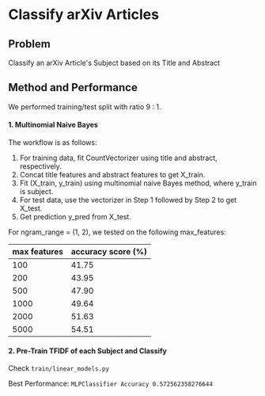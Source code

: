 # Classify arXiv Articles
## Problem 
Classify an arXiv Article's Subject based on its Title and Abstract

## Method and Performance

We performed training/test split with ratio 9 : 1.

#### 1. Multinomial Naive Bayes
The workflow is as follows:
1. For training data, fit CountVectorizer using title and abstract, respectively.
2. Concat title features and abstract features to get X_train.
3. Fit (X_train, y_train) using multinomial naive Bayes method, where y_train is subject.
4. For test data, use the vectorizer in Step 1 followed by Step 2 to get X_test.
5. Get prediction y_pred from X_test.

For ngram_range = (1, 2), we tested on the following max_features:

| max features | accuracy score (%) |
| --- | --- |
| 100 | 41.75 |
| 200 | 43.95 |
| 500 | 47.90 |
| 1000 | 49.64 |
| 2000 | 51.63 |
| 5000 | 54.51 |

#### 2. Pre-Train TFIDF of each Subject and Classify
Check `train/linear_models.py`

Best Performance: `MLPClassifier Accuracy 0.572562358276644`